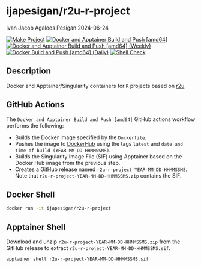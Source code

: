 ijapesigan/r2u-r-project
================
Ivan Jacob Agaloos Pesigan
2024-06-24

<!-- README.md is generated from .setup/readme/README.Rmd. Please edit that file -->
<!-- badges: start -->

[![Make
Project](https://github.com/ijapesigan/docker-r2u-r-project/actions/workflows/make.yml/badge.svg)](https://github.com/ijapesigan/docker-r2u-r-project/actions/workflows/make.yml)
[![Docker and Apptainer Build and Push
\[amd64\]](https://github.com/ijapesigan/docker-r2u-r-project/actions/workflows/docker-apptainer-build-push-amd64.yml/badge.svg)](https://github.com/ijapesigan/docker-r2u-r-project/actions/workflows/docker-apptainer-build-push-amd64.yml)
[![Docker and Apptainer Build and Push \[amd64\]
(Weekly)](https://github.com/ijapesigan/docker-r2u-r-project/actions/workflows/docker-apptainer-build-push-weekly-amd64.yml/badge.svg)](https://github.com/ijapesigan/docker-r2u-r-project/actions/workflows/docker-apptainer-build-push-weekly-amd64.yml)
[![Docker Build and Push \[amd64\]
(Daily)](https://github.com/ijapesigan/docker-r2u-r-project/actions/workflows/docker-build-push-daily-amd64.yml/badge.svg)](https://github.com/ijapesigan/docker-r2u-r-project/actions/workflows/docker-build-push-daily-amd64.yml)
[![Shell
Check](https://github.com/ijapesigan/docker-r2u-r-project/actions/workflows/shellcheck.yml/badge.svg)](https://github.com/ijapesigan/docker-r2u-r-project/actions/workflows/shellcheck.yml)
<!-- badges: end -->

## Description

Docker and Apptainer/Singularity containers for `R` projects based on
[r2u](https://github.com/eddelbuettel/r2u/).

## GitHub Actions

The `Docker and Apptainer Build and Push [amd64]` GitHub actions
workflow performs the following:

- Builds the Docker image specified by the `Dockerfile`.
- Pushes the image to
  [DockerHub](https://hub.docker.com/r/ijapesigan/r2u-r-project) using
  the tags `latest` and `date and time of build (YEAR-MM-DD-HHMMSSMS)`.
- Builds the Singularity Image File (SIF) using Apptainer based on the
  Docker Hub image from the previous step.
- Creates a GitHub release named `r2u-r-project-YEAR-MM-DD-HHMMSSMS`.
  Note that `r2u-r-project-YEAR-MM-DD-HHMMSSMS.zip` contains the SIF.

## Docker Shell

``` bash
docker run -it ijapesigan/r2u-r-project
```

## Apptainer Shell

Download and unzip `r2u-r-project-YEAR-MM-DD-HHMMSSMS.zip` from the
GitHub release to extract `r2u-r-project-YEAR-MM-DD-HHMMSSMS.sif`.

``` bash
apptainer shell r2u-r-project-YEAR-MM-DD-HHMMSSMS.sif
```
